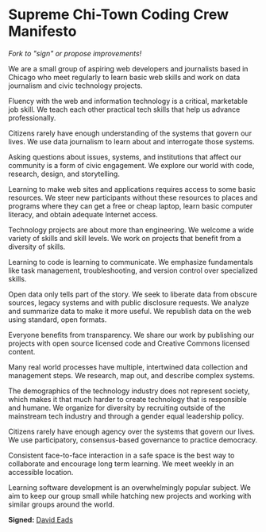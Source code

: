 # Supreme Chi-Town Coding Crew Manifesto

_Fork to "sign" or propose improvements!_

We are a small group of aspiring web developers and journalists based in Chicago who meet regularly to learn basic web skills and work on data journalism and civic technology projects.

Fluency with the web and information technology is a critical, marketable job skill. We teach each other practical tech skills that help us advance professionally.

Citizens rarely have enough understanding of the systems that govern our lives. We use data journalism to learn about and interrogate those systems. 

Asking questions about issues, systems, and institutions that affect our community is a form of civic engagement. We explore our world with code, research, design, and storytelling. 

Learning to make web sites and applications requires access to some basic resources. We steer new participants without these resources to places and programs where they can get a free or cheap laptop, learn basic computer literacy, and obtain adequate Internet access.

Technology projects are about more than engineering. We welcome a wide variety of skills and skill levels. We work on projects that benefit from a diversity of skills.

Learning to code is learning to communicate. We emphasize fundamentals like task management, troubleshooting, and version control over specialized skills.

Open data only tells part of the story. We seek to liberate data from obscure sources, legacy systems and with public disclosure requests. We analyze and summarize data to make it more useful. We republish data on the web using standard, open formats.

Everyone benefits from transparency. We share our work by publishing our projects with open source licensed code and Creative Commons licensed content. 

Many real world processes have multiple, intertwined data collection and management steps. We research, map out, and describe complex systems.

The demographics of the technology industry does not represent society, which makes it that much harder to create technology that is responsible and humane. We organize for diversity by recruiting outside of the mainstream tech industry and through a gender equal leadership policy. 

Citizens rarely have enough agency over the systems that govern our lives. We use participatory, consensus-based governance to practice democracy.

Consistent face-to-face interaction in a safe space is the best way to collaborate and encourage long term learning. We meet weekly in an accessible location.

Learning software development is an overwhelmingly popular subject. We aim to keep our group small while hatching new projects and working with similar groups around the world.

**Signed:**
[David Eads](http://twitter.com/eads)
